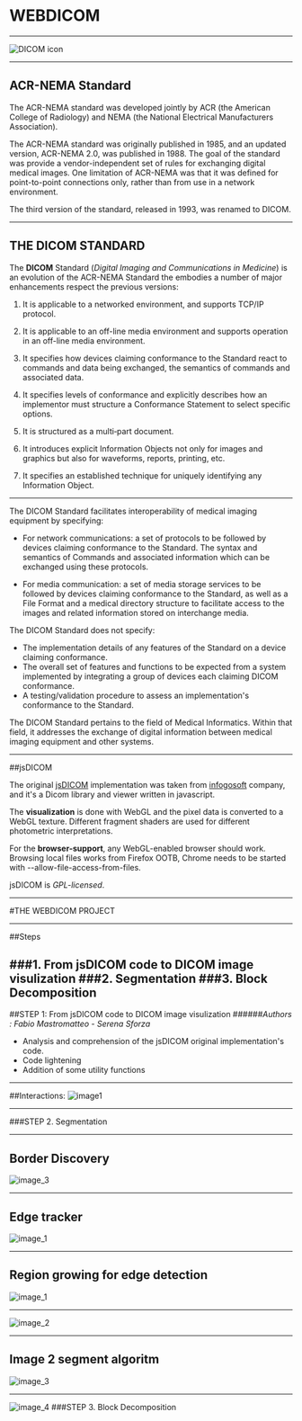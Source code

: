 # WEBDICOM
---


![DICOM icon](http://www.uiowa.edu/hri/dicomLogo.jpg)

---

## ACR-NEMA Standard

The ACR-NEMA standard was developed jointly by ACR (the American College of Radiology) and NEMA (the National Electrical Manufacturers Association).

The ACR-NEMA standard was originally published in 1985, and an updated version, ACR-NEMA 2.0, was published in 1988. The goal of the standard was provide a vendor-independent set of rules for exchanging digital medical images.  One limitation of ACR-NEMA was that it was defined for point-to-point connections only, rather than from use in a network environment.

The third version of the standard, released in 1993, was renamed to DICOM.

---

## THE DICOM STANDARD


The **DICOM** Standard (*Digital Imaging and Communications in Medicine*) is an evolution of the ACR-NEMA Standard the embodies a number of major enhancements respect the previous versions:
 
1. It is applicable to a networked environment, and supports TCP/IP protocol. 

2. It is applicable to an off-line media environment and supports operation in an off-line media environment.

3. It specifies how devices claiming conformance to the Standard react to commands and data being exchanged, the semantics of commands and associated data. 

4. It specifies levels of conformance and explicitly describes how an implementor must structure a Conformance Statement to select specific options. 

5. It is structured as a multi‑part document. 

6. It introduces explicit Information Objects not only for images and graphics but also for waveforms, reports, printing, etc.

7. It specifies an established technique for uniquely identifying any Information Object.

---

The DICOM Standard facilitates interoperability of medical imaging equipment by specifying: 

*	For network communications: a set of protocols to be followed by devices claiming conformance to the Standard.
The syntax and semantics of Commands and associated information which can be exchanged using these protocols.

* For media communication: a set of media storage services to be followed by devices claiming conformance to the Standard, as well as a File Format and a medical directory structure to facilitate access to the images and related information stored on interchange media.

The DICOM Standard does not specify:
 
*	The implementation details of any features of the Standard on a device claiming conformance.
*	The overall set of features and functions to be expected from a system implemented by integrating a group of devices each claiming DICOM conformance. 
*	A testing/validation procedure to assess an implementation's conformance to the Standard. 

The DICOM Standard pertains to the field of Medical Informatics. Within that field, it addresses the exchange of digital information between medical imaging equipment and other systems. 


---


##jsDICOM


The original [jsDICOM][id1] implementation was taken from [infogosoft][id2] company, and it's a Dicom library and viewer written in javascript.

[id1]: https://github.com/Infogosoft/jsdicom#jsdicom "jsDICOM original implementation"

[id2]: http://www.infogosoft.com/ "infogosoft website"


The **visualization** is done with WebGL and the pixel data is converted to a WebGL texture. Different fragment shaders are used for different photometric interpretations.

For the **browser-support**, any WebGL-enabled browser should work. Browsing local files works from Firefox OOTB, Chrome needs to be started with --allow-file-access-from-files.

jsDICOM is *GPL-licensed*.

---

#THE WEBDICOM PROJECT

---

##Steps

###1. From jsDICOM code to DICOM image visulization 
###2. Segmentation
###3. Block Decomposition
---
##STEP 1: From jsDICOM code to DICOM image visulization 
######*Authors : Fabio Mastromatteo - Serena Sforza*

* Analysis and comprehension of the jsDICOM original implementation's code. 
* Code lightening
* Addition of some utility functions

---
##Interactions:
![image1](http://i39.tinypic.com/sczvqx.png)

---
###STEP 2. Segmentation

- - -
## Border Discovery

![image_3](https://raw.github.com/cvdlab-cg/442999/master/progetto/seg_image/border_discorvery1.jpg)

- - -

## Edge tracker

![image_1](https://raw.github.com/cvdlab-cg/442999/master/progetto/seg_image/trackingedge1.jpg)
- - -

## Region growing for edge detection

![image_1](https://raw.github.com/cvdlab-cg/442999/master/progetto/seg_image/RegionGrowing_1.jpg)
- - -
![image_2](https://raw.github.com/cvdlab-cg/442999/master/progetto/seg_image/Seconda_Grown_2.jpg)
- - -

## Image 2 segment algoritm


![image_3](https://raw.github.com/cvdlab-cg/442999/master/progetto/seg_image/finale_1.jpg)
- - -
![image_4](https://raw.github.com/cvdlab-cg/442999/master/progetto/seg_image/finale_2.jpg)
###STEP 3. Block Decomposition
